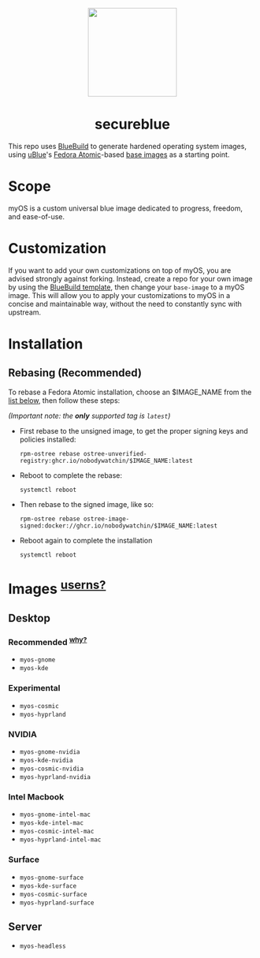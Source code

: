 <p align="center">
  <a href="https://github.com/secureblue/secureblue">
    <img src="https://github.com/nobodywatchin/myOS/files/shared/usr/share/pixmaps/fedora-logo-sprite.png" href="https://github.com/secureblue/secureblue" width=180 />
  </a>
</p>

<h1 align="center">secureblue</h1>

This repo uses [BlueBuild](https://blue-build.org/) to generate hardened operating system images, using [uBlue](https://universal-blue.org)'s [Fedora Atomic](https://fedoraproject.org/atomic-desktops/)-based [base images](https://github.com/orgs/ublue-os/packages?repo_name=main) as a starting point. 

# Scope

myOS is a custom universal blue image dedicated to progress, freedom, and ease-of-use.

# Customization

If you want to add your own customizations on top of myOS, you are advised strongly against forking. Instead, create a repo for your own image by using the [BlueBuild template](https://github.com/blue-build/template), then change your `base-image` to a myOS image. This will allow you to apply your customizations to myOS in a concise and maintainable way, without the need to constantly sync with upstream. 

# Installation

## Rebasing (Recommended)

To rebase a Fedora Atomic installation, choose an $IMAGE_NAME from the [list below](README.md#images-userns), then follow these steps:

*(Important note: the **only** supported tag is `latest`)*

- First rebase to the unsigned image, to get the proper signing keys and policies installed:
  ```
  rpm-ostree rebase ostree-unverified-registry:ghcr.io/nobodywatchin/$IMAGE_NAME:latest
  ```
- Reboot to complete the rebase:
  ```
  systemctl reboot
  ```
- Then rebase to the signed image, like so:
  ```
  rpm-ostree rebase ostree-image-signed:docker://ghcr.io/nobodywatchin/$IMAGE_NAME:latest
  ```
- Reboot again to complete the installation
  ```
  systemctl reboot
  ```

# Images <sup>[userns?](USERNS.md)</sup>
## Desktop
### Recommended <sup>[why?](RECOMMENDED.md)</sup>
- `myos-gnome`
- `myos-kde`
### Experimental
- `myos-cosmic`
- `myos-hyprland`
### NVIDIA 
- `myos-gnome-nvidia`
- `myos-kde-nvidia`
- `myos-cosmic-nvidia`
- `myos-hyprland-nvidia`
### Intel Macbook
- `myos-gnome-intel-mac`
- `myos-kde-intel-mac`
- `myos-cosmic-intel-mac`
- `myos-hyprland-intel-mac`
### Surface 
- `myos-gnome-surface`
- `myos-kde-surface`
- `myos-cosmic-surface`
- `myos-hyprland-surface`
## Server
- `myos-headless`
